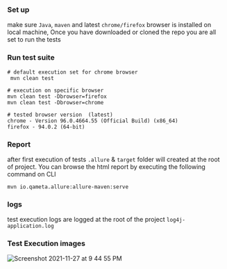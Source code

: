 ### Set up

make sure `Java`, `maven` and latest `chrome/firefox` browser is installed on local machine,
Once you have downloaded or cloned the repo you are all set to run the tests

### Run test suite
```cli
# default execution set for chrome browser
 mvn clean test
```

```cli
# execution on specific browser
mvn clean test -Dbrowser=firefox
mvn clean test -Dbrowser=chrome
```

```cli
# tested browser version  (latest)
chrome - Version 96.0.4664.55 (Official Build) (x86_64)
firefox - 94.0.2 (64-bit)
```

### Report
after first execution of tests `.allure` & `target` folder will created at the root of project. You can browse the html report by executing the following command on CLI
```cli
mvn io.qameta.allure:allure-maven:serve
```

### logs
test execution logs are logged at the root of the project `log4j-application.log`

### Test Execution images

![Screenshot 2021-11-27 at 9 44 55 PM](https://user-images.githubusercontent.com/17876410/143727159-8485c62d-070a-4542-982e-2af2656e4342.png)


